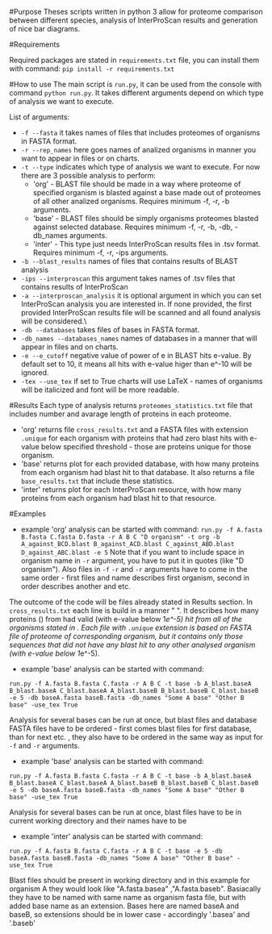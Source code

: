 #Purpose
Theses scripts written in python 3 allow for proteome comparison between different species, analysis of InterProScan results and generation of nice bar diagrams.

#Requirements

Required packages are stated in `requirements.txt` file, you can install them with command:
`pip install -r requirements.txt`

#How to use
The main script is `run.py`, it can be used from the console with command `python run.py`.
It takes different arguments depend on which type of analysis we want to execute.

List of arguments:
- `-f --fasta` it takes names of files that includes proteomes of organisms in FASTA format. 
- `-r --rep_names` here goes names of analized organisms in manner you want to appear in files or on charts.
- `-t --type` indicates which type of analysis we want to execute. For now there are 3 possible analysis to perform:
  - 'org' - BLAST file should be made in a way where proteome of specified organism is blasted against a base made out of proteomes of all other analized organisms. Requires minimum -f, -r, -b arguments.
  - 'base' - BLAST files should be simply organisms proteomes blasted against selected database. Requires minimum -f, -r, -b, -db, -db_names arguments.
  - 'inter' - This type just needs InterProScan results files in .tsv format. Requires minimum -f, -r, -ips arguments.
- `-b --blast_results` names of files that contains results of BLAST analysis 
- `-ips --interproscan` this argument takes names of .tsv files that contains results of InterProScan
- `-a --interproscan_analysis` it is optional argument in which you can set InterProScan analysis you are interested in. If none provided, the first provided InterProScan results file will be scanned and all found analysis will be considered.\
- `-db --databases` takes files of bases in FASTA format.
- `-db_names --databases_names` names of databases in a manner that will appear in files and on charts.
- `-e --e_cutoff` negative value of power of e in BLAST hits e-value. By default set to 10, it means all hits with e-value higer than e^-10 will be ignored.
- `-tex --use_tex` if set to True charts will use LaTeX - names of organisms will be italicized and font will be more readable.

#Results
Each type of analysis returns `proteomes_statistics.txt` file that includes number and avarage length of proteins in each proteome.

- 'org' returns file `cross_results.txt` and a FASTA files with extension `.unique` for each organism with proteins that had zero blast hits with e-value below specified threshold - those are proteins unique for those organism.
- 'base' returns plot for each provided database, with how many proteins from each organism had blast hit to that database. It also returns a file `base_results.txt` that include these statistics.
- 'inter' returns plot for each InterProScan resource, with how many proteins from each organism had blast hit to that resource.

#Examples
- example 'org' analysis can be started with command:
`run.py -f A.fasta B.fasta C.fasta D.fasta -r A B C "D organism" -t org -b A_against_BCD.blast B_against_ACD.blast C_against_ABD.blast D_against_ABC.blast -e 5`
Note that if you want to include space in organism name in `-r` argument, you have to put it in quotes (like "D organism"). Also files in `-f` `-r` and `-r` arguments have to come in the same order - first files and name describes first organism, second in order describes another and etc. 

The outcome of the code will be files already stated in Results section. 
In `cross_results.txt` each line is build in a manner "<organism> <list of organisms> <number>". 
It describes how many proteins (<number>) from <organism> had valid (with e-value below 1*e^-5) hit from all of the organisms stated in <list of organisms>.
Each file with `.unique` extension is based on FASTA file of proteome of corresponding organism, but it contains only those sequences that did not have any blast hit to any other analysed organism (with e-value below 1*e^-5).

- example 'base' analysis can be started with command:

`run.py -f A.fasta B.fasta C.fasta -r A B C -t base -b A_blast.baseA B_blast.baseA C_blast.baseA A_blast.baseB B_blast.baseB C_blast.baseB -e 5 -db baseA.fasta baseB.fasta -db_names "Some A base" "Other B base" -use_tex True`

Analysis for several bases can be run at once, but blast files and database FASTA files have to be ordered - first comes blast files for first database, than for next etc. , they also have to be ordered in the same way as input for `-f` and `-r` arguments. 

- example 'base' analysis can be started with command:

`run.py -f A.fasta B.fasta C.fasta -r A B C -t base -b A_blast.baseA B_blast.baseA C_blast.baseA A_blast.baseB B_blast.baseB C_blast.baseB -e 5 -db baseA.fasta baseB.fasta -db_names "Some A base" "Other B base" -use_tex True`

Analysis for several bases can be run at once, blast files have to be in current working directory and their names have to be 

- example 'inter' analysis can be started with command:

`run.py -f A.fasta B.fasta C.fasta -r A B C -t base -e 5 -db baseA.fasta baseB.fasta -db_names "Some A base" "Other B base" -use_tex True`

Blast files should be present in working directory and in this example for organism A they would look like "A.fasta.basea" ,"A.fasta.baseb". 
Basiacally they have to be named with same name as organism fasta file, but with added base name as an extension.
Bases here are named baseA and baseB, so extensions should be in lower case - accordingly '.basea' and '.baseb'